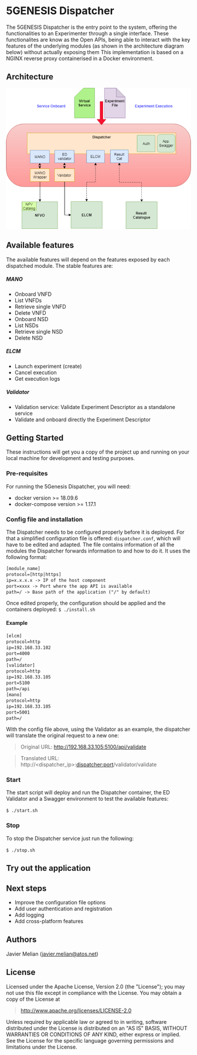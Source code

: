 # 5GENESIS Dispatcher

The 5GENESIS Dispatcher is the entry point to the system, offering the functionalities to an Experimenter through a single interface. These functionalites are know as the Open APIs, being able to interact with the key features of the underlying modules (as shown in the architecture diagram below) without actually exposing them
This implementation is based on a NGINX reverse proxy containerised in a Docker environment.

## Architecture
![](./images/dispatcher_arch.png)

## Available features
The available features will depend on the features exposed by each dispatched module. The stable features are:

##### MANO
- Onboard VNFD
- List VNFDs
- Retrieve single VNFD
- Delete VNFD
- Onboard NSD
- List NSDs
- Retrieve single NSD
- Delete NSD

##### ELCM
- Launch experiment (create)
- Cancel execution
- Get execution logs

##### Validator
- Validation service: Validate Experiment Descriptor as a standalone service
- Validate and onboard directly the Experiment Descriptor


## Getting Started

These instructions will get you a copy of the project up and running on your local machine for development and testing purposes.

### Pre-requisites

For running the 5Genesis Dispatcher, you will need:
- docker version >= 18.09.6
- docker-compose version >= 1.17.1

### Config file and installation
The Dispatcher needs to be configured properly before it is deployed. For that a simplified configuration file is offered: `dispatcher.conf`, which will have to be edited and adapted.
The file contains information of all the modules the Dispatcher forwards information to and how to do it. It uses the following format:

    [module_name]
    protocol=[http|https]
    ip=x.x.x.x -> IP of the host component
    port=xxxx -> Port where the app API is available
    path=/ -> Base path of the application ("/" by default)

Once edited properly, the configuration should be applied and the containers deployed:
`$ ./install.sh`

#### Example
    [elcm]
    protocol=http
    ip=192.168.33.102
    port=4000
    path=/
    [validator]
    protocol=http
    ip=192.168.33.105
    port=5100
    path=/api
    [mano]
    protocol=http
    ip=192.168.33.105
    port=5001
    path=/
    
With the config file above, using the Validator as an example, the dispatcher will translate the original request to a new one:
> Original URL: http://192.168.33.105:5100/api/validate

> Translated URL: http://<dispatcher_ip>:<dispatcher:port>/validator/validate

### Start
The start script will deploy and run the Dispatcher container, the ED Validator and a Swagger environment to test the available features:

`$ ./start.sh`

### Stop
To stop the Dispatcher service just run the following: 

`$ ./stop.sh`

## Try out the application

## Next steps
- Improve the configuration file options
- Add user authentication and registration
- Add logging
- Add cross-platform features

## Authors
Javier Melian (javier.melian@atos.net)

## License

Licensed under the Apache License, Version 2.0 (the "License");
you may not use this file except in compliance with the License.
You may obtain a copy of the License at

   > http://www.apache.org/licenses/LICENSE-2.0

Unless required by applicable law or agreed to in writing, software
distributed under the License is distributed on an "AS IS" BASIS,
WITHOUT WARRANTIES OR CONDITIONS OF ANY KIND, either express or implied.
See the License for the specific language governing permissions and
limitations under the License.

